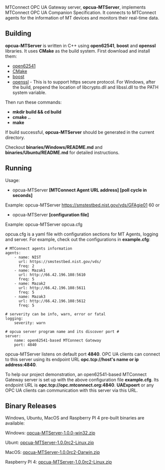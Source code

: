 MTConnect OPC UA Gateway server, **opcua-MTServer**, implements MTConnect OPC UA Companion Specification. It connects to MTConnect agents for the information of MT devices and monitors their real-time data.

Building
-------

**opcua-MTServer** is written in C++ using **open62541**, **boost** and **openssl** libraries. It uses **CMake** as the build system. First download and install them:

- [open62541](https://open62541.org/)
- [CMake](https://cmake.org)
- [boost](https://www.boost.org)
- [openssl](https://www.openssl.org) - This is to support https secure protocol. For Windows, after the build, prepend the location of libcrypto.dll and libssl.dll to the PATH system variable.

Then run these commands:

- **mkdir build && cd build**
- **cmake ..**
- **make**

If build successful, **opcua-MTServer** should be generated in the current directory.

Checkout **binaries/Windows/README.md** and **binaries/Ubuntu/README.md** for detailed instructions.

Running
-------

Usage:

- opcua-MTServer **[MTConnect Agent URL address] [poll cycle in seconds]**
  
Example:  opcua-MTServer https://smstestbed.nist.gov/vds/GFAgie01 60
or

- opcua-MTServer **[configuration file]**

Example:  opcua-MTServer opcua.cfg

opcua.cfg is a yaml file with configuration sections for MT Agents, logging and server. For example, check out the configurations in **example.cfg**:

```
# MTConnect agents information
agents:
    - name: NIST
      url: https://smstestbed.nist.gov/vds/
      freq: 2
    - name: Mazak1
      url: http://66.42.196.108:5610
      freq: 5
    - name: Mazak2
      url: http://66.42.196.108:5611
      freq: 5
    - name: Mazak3
      url: http://66.42.196.108:5612
      freq: 5

# serverity can be info, warn, error or fatal
logging:
    severity: warn

# opcua server program name and its discover port #
server: 
    name: open62541-based MTConnect Gateway
    port: 4840
```

opcua-MTServer listens on default port **4840**. OPC UA clients can connect to this server using its endpoint URL **opc.tcp://host's name or ip address:4840**. 

To help our project demonstration, an open62541-based MTConnect Gateway server is set up with the above configuration file **example.cfg**. Its endpoint URL is **opc.tcp://opc.mtconnect.org:4840**. **UAExpoert** or any OPC UA clients can communication with this server via this URL.

Binary Releases 
-------

Windows, Ubuntu, MacOS and Raspberry PI 4 pre-built binaries are available:

Windows: [opcua-MTServer-1.0.0-win32.zip](https://github.com/mtconnect/open62541_ua_server/files/3993033/opcua-MTServer-1.0.0-win32.zip)

Ubunt: [opcua-MTServer-1.0.0rc2-Linux.zip](https://github.com/mtconnect/open62541_ua_server/files/3993002/opcua-MTServer-1.0.0rc2-Linux.zip)

MacOS: [opcua-MTServer-1.0.0rc2-Darwin.zip](https://github.com/mtconnect/open62541_ua_server/files/3992997/opcua-MTServer-1.0.0rc2-Darwin.zip)

Raspberry PI 4: [opcua-MTServer-1.0.0rc2-Linux.zip](https://github.com/mtconnect/open62541_ua_server/files/3993028/opcua-MTServer-1.0.0rc2-Linux.zip)


